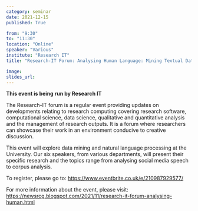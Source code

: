 ```yaml
---
category: seminar
date: 2021-12-15
published: True

from: "9:30"
to: "11:30"
location: "Online"
speaker: "Various"
institute: "Research IT"
title: "Research-IT Forum: Analysing Human Language: Mining Textual Data and Natural Language Processing"

image:
slides_url:
---
```


**This event is being run by Research IT**

The Research-IT forum is a regular event providing updates on developments relating to research computing covering research software, computational science, data science, qualitative and quantitative analysis and the management of research outputs. It is a forum where researchers can showcase their work in an environment conducive to creative discussion.

This event will explore data mining and natural language processing at the University. Our six speakers, from various departments, will present their specific research and the topics range from analysing social media speech to corpus analysis.

To register, please go to: <https://www.eventbrite.co.uk/e/210987929577/>

For more information about the event, please visit: <https://newsrcg.blogspot.com/2021/11/research-it-forum-analysing-human.html>